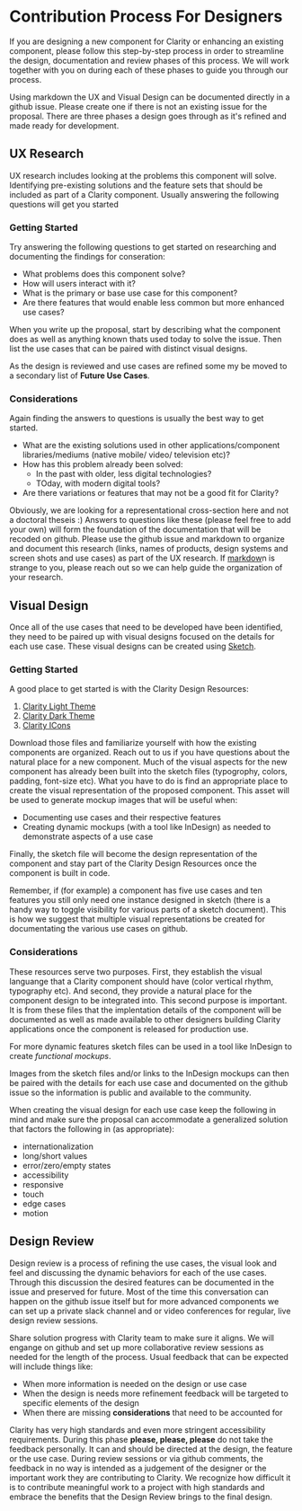 # Contribution Process For Designers

If you are designing a new component for Clarity or enhancing an existing component, please follow this step-by-step
process in order to streamline the design, documentation and review phases of this process.
We will work together with you on during each of these phases to guide you through our process.

Using markdown the UX and Visual Design can be documented directly in a github issue. Please create one if there is not
an existing issue for the proposal. There are three phases a design goes through as it's refined and made ready for development.

## UX Research

UX research includes looking at the problems this component will solve. Identifying pre-existing solutions and the
feature sets that should be included as part of a Clarity component.
Usually answering the following questions will get you started

### Getting Started

Try answering the following questions to get started on researching and documenting the findings for conseration:

* What problems does this component solve?
* How will users interact with it?
* What is the primary or base use case for this component?
* Are there features that would enable less common but more enhanced use cases?

When you write up the proposal, start by describing what the component does as well as anything known thats used today
to solve the issue. Then list the use cases that can be paired with distinct visual designs.

As the design is reviewed and use cases are refined some my be moved to a secondary list of **Future Use Cases**.

### Considerations

Again finding the answers to questions is usually the best way to get started.

* What are the existing solutions used in other applications/component libraries/mediums (native mobile/ video/ television etc)?
* How has this problem already been solved:
  * In the past with older, less digital technologies?
  * TOday, with modern digital tools?
* Are there variations or features that may not be a good fit for Clarity?

Obviously, we are looking for a representational cross-section here and not a doctoral theseis :) Answers to questions like these
(please feel free to add your own) will form the foundation of the documentation that will be recoded on github. Please
use the github issue and markdown to organize and document this research (links, names of products, design systems and screen shots and use cases)
as part of the UX research. If [markdow](https://github.com/adam-p/markdown-here/wiki/Markdown-Cheatsheet#links)n is strange
to you, please reach out so we can help guide the organization of your research.

## Visual Design

Once all of the use cases that need to be developed have been identified, they need to be paired up with
visual designs focused on the details for each use case. These visual designs can be created using [Sketch](https://www.sketchapp.com/).

### Getting Started

A good place to get started is with the Clarity Design Resources:

1.  [Clarity Light Theme](https://github.com/vmware/clarity-assets/raw/master/sketch/light/clarity-library-light-1.0.0.sketch)
2.  [Clarity Dark Theme](https://github.com/vmware/clarity-assets/raw/master/sketch/dark/clarity-library-dark-1.0.0.sketch)
3.  [Clarity ICons](https://github.com/vmware/clarity-assets/raw/master/sketch/icons/clarity-library-icons-1.0.0.sketch)

Download those files and familiarize yourself with how the existing components are organized. Reach out to us if you have
questions about the natural place for a new component. Much of the visual aspects for the new component has already been
built into the sketch files (typogrophy, colors, padding, font-size etc). What you have to do is find an appropriate
place to create the visual representation of the proposed component. This asset will be used to generate mockup images
that will be useful when:

* Documenting use cases and their respective features
* Creating dynamic mockups (with a tool like InDesign) as needed to demonstrate aspects of a use case

Finally, the sketch file will become the design representation of the component and stay part of the Clarity Design
Resources once the component is built in code.

Remember, if (for example) a component has five use cases and ten features you still only need one instance designed in
sketch (there is a handy way to toggle visibility for various parts of a sketch document). This is how we suggest that
multiple visual representations be created for documentating the various use cases on github.

### Considerations

These resources serve two purposes. First, they establish the visual languange that a Clarity component should have
(color vertical rhythm, typography etc). And second, they provide a natural place for the component design to be
integrated into. This second purpose is important. It is from these files that the implentation details of the component
will be documented as well as made available to other designers building Clarity applications once the component is
released for production use.

For more dynamic features sketch files can be used in a tool like InDesign to create _functional mockups_.

Images from the sketch files and/or links to the InDesign mockups can then be paired with the details for each use case
and documented on the github issue so the information is public and available to the community.

When creating the visual design for each use case keep the following in mind and make sure the proposal can accommodate
a generalized solution that factors the following in (as appropriate):

* internationalization
* long/short values
* error/zero/empty states
* accessibility
* responsive
* touch
* edge cases
* motion

## Design Review

Design review is a process of refining the use cases, the visual look and feel and discussing the dynamic behaviors for
each of the use cases. Through this discussion the desired features can be documented in the issue and preserved for
future. Most of the time this conversation can happen on the github issue itself but for more advanced components we can
set up a private slack channel and or video conferences for regular, live design review sessions.

Share solution progress with Clarity team to make sure it aligns. We will engange on github and set up more collaborative
review sessions as needed for the length of the process. Usual feedback that can be expected will include things like:

* When more information is needed on the design or use case
* When the design is needs more refinement feedback will be targeted to specific elements of the design
* When there are missing **considerations** that need to be accounted for

Clarity has very high standards and even more stringent accessibility requirements. During this phase
**please, please, please** do not take the feedback personally. It can and should be directed at the design,
the feature or the use case. During review sessions or via github comments, the feedback in no way is intended as a
judgement of the designer or the important work they are contributing to Clarity. We recognize how difficult it is to
contribute meaningful work to a project with high standards and embrace the benefits that the Design Review brings to
the final design.

